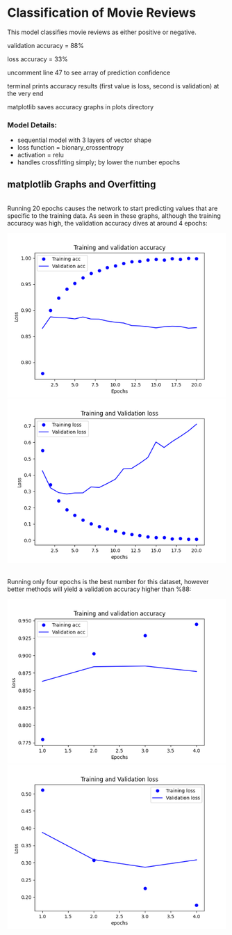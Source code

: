 <h1>Classification of Movie Reviews</h1>
This model classifies movie reviews as either positive or negative.

validation accuracy = 88%

loss accuracy = 33%

uncomment line 47 to see array of prediction confidence

terminal prints accuracy results (first value is loss, second is validation) at the very end

matplotlib saves accuracy graphs in plots directory

<h3>Model Details:</h3>
<ul>
  <li>sequential model with 3 layers of vector shape</li>
  <li>loss function = bionary_crossentropy</li>
  <li>activation = relu</li>
  <li>handles crossfitting simply; by lower the number epochs</li>
</ul>

<h2>matplotlib Graphs and Overfitting</h2>
<br />
Running 20 epochs causes the network to start predicting values that are specific to the training data. As seen in these graphs, although the training accuracy was high, the validation accuracy dives at around 4 epochs:

<p align="center"><img src="https://github.com/about14sheep/ml_keras/blob/master/first_model/plots/tv_graph_acc_20e.png"><img src="https://github.com/about14sheep/ml_keras/blob/master/first_model/plots/tv_graph_loss_20e.png"></p>
<br />
Running only four epochs is the best number for this dataset, however better methods will yield a validation accuracy higher than %88:

<p align="center"><img src="https://github.com/about14sheep/ml_keras/blob/master/first_model/plots/tv_graph_acc.png"><img src="https://github.com/about14sheep/ml_keras/blob/master/first_model/plots/tv_graph_loss.png"></p>
